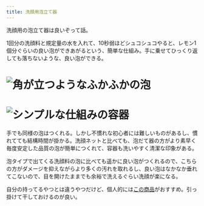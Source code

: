 ```yaml
---
title: 洗顔用泡立て器
---
```

洗顔用の泡立て器は良いぞって話。

1回分の洗顔料と規定量の水を入れて、10秒弱ほどシュコシュコやると、レモン1個分ぐらいの良い泡ができあがるという、簡単な仕組み。手に乗せてひっくり返しても落ちないような、良い泡ができる。

![](https://lh5.googleusercontent.com/V2k5gBxOfZ-4UYAS-vQ2ZuaGhS_06IzWxqoqSYApwoVGMmsmlSMEUxRlYv8P0DIEmmJn94KnPJNs7TF831-yCGNs0w9nRqJiql76lggG2PBu3r5oDlw4CO-55FbWTRVPWsO-OQWaW3ny0V1iFENX5e0WHOZ9yfG1VczpsDV09QevjuSmn-SV2ykYg-8P "角が立つようなふかふかの泡")
===================================================================================================================================================================================================================================================

![](https://lh3.googleusercontent.com/3aTpjTTcvlmq8DFH6Ee4HlpMMxpGILzadUeia_6gTGNGIMH5VeUU8kuCVb0Wp4JxJVepHQCzwrpSqC6LdeiF1ijcuXRaCAZ2LYEXVbY8AVlMILhMMYirhjZfjqSLskk9v1oWH4AV7JFwiFP6G5Uj40KBEAMSpZ209P7t4ThhH2zGlDPdsVG-CWLzJIRR "シンプルな仕組みの容器")
=================================================================================================================================================================================================================================================

手でも同様の泡はつくれる。しかし不慣れな初心者には難しいものがあるし、慣れてても結構時間が掛かる。洗顔ネットと比べても、泡だて器の方がより素早く毎度安定した品質の泡が簡単につくれて、容器も洗いやすく清潔な印象がある。

泡タイプで出てくる洗顔料の泡に比べても遥かに良い泡がつくれるので、こちらの方がダメージを抑えながらより多くの汚れを取れるし、良い泡はなかなか垂れてこないので、目を開けたままでも余裕で洗えるぐらい洗顔が楽になる。

自分の持ってるやつとは違うやつだけど、個人的には[この商品](https://www.amazon.co.jp/dp/B09KMP9GDN)がおすすめ。引っ掛けて干しておけるのが良い。
